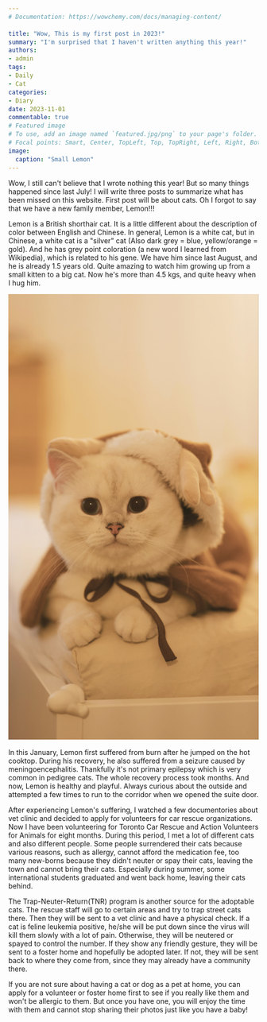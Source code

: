 ```yaml
---
# Documentation: https://wowchemy.com/docs/managing-content/

title: "Wow, This is my first post in 2023!"
summary: "I'm surprised that I haven't written anything this year!"
authors:
- admin
tags: 
- Daily
- Cat
categories: 
- Diary
date: 2023-11-01
commentable: true
# Featured image
# To use, add an image named `featured.jpg/png` to your page's folder.
# Focal points: Smart, Center, TopLeft, Top, TopRight, Left, Right, BottomLeft, Bottom, BottomRight.
image:
  caption: "Small Lemon"
---
```


Wow, I still can't believe that I wrote nothing this year! But so many things happened since last July! I will write three posts to summarize what has been missed on this website. First post will be about cats. Oh I forgot to say that we have a new family member, Lemon!!! 

Lemon is a British shorthair cat. It is a little different about the description of color between English and Chinese. In general, Lemon is a white cat, but in Chinese, a white cat is a "silver" cat (Also dark grey = blue, yellow/orange = gold). And he has grey point coloration (a new word I learned from Wikipedia), which is related to his gene. We have him since last August, and he is already 1.5 years old. Quite amazing to watch him growing up from a small kitten to a big cat. Now he's more than 4.5 kgs, and quite heavy when I hug him.

![Cute Lemon](Lemon1.jpg "Cute Lemon")

In this January, Lemon first suffered from burn after he jumped on the hot cooktop. During his recovery, he also suffered from a seizure caused by meningoencephalitis. Thankfully it's not primary epilepsy which is very common in pedigree cats. The whole recovery process took months. And now, Lemon is healthy and playful. Always curious about the outside and attempted a few times to run to the corridor when we opened the suite door.

After experiencing Lemon's suffering, I watched a few documentories about vet clinic and decided to apply for volunteers for car rescue organizations. Now I have been volunteering for Toronto Car Rescue and Action Volunteers for Animals for eight months. During this period, I met a lot of different cats and also different people. Some people surrendered their cats because various reasons, such as allergy, cannot afford the medication fee, too many new-borns because they didn't neuter or spay their cats, leaving the town and cannot bring their cats. Especially during summer, some international students graduated and went back home, leaving their cats behind. 

The Trap-Neuter-Return(TNR) program is another source for the adoptable cats. The rescue staff will go to certain areas and try to trap street cats there. Then they will be sent to a vet clinic and have a physical check. If a cat is feline leukemia positive, he/she will be put down since the virus will kill them slowly with a lot of pain. Otherwise, they will be neutered or spayed to control the number. If they show any friendly gesture, they will be sent to a foster home and hopefully be adopted later. If not, they will be sent back to where they come from, since they may already have a community there.

If you are not sure about having a cat or dog as a pet at home, you can apply for a volunteer or foster home first to see if you really like them and won't be allergic to them. But once you have one, you will enjoy the time with them and cannot stop sharing their photos just like you have a baby!